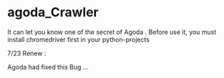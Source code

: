 # agoda_Crawler
It can let you know one of the secret of Agoda . 
Before use it, you must install chromedriver first in your python-projects 


7/23 Renew :

Agoda had fixed this Bug ...

